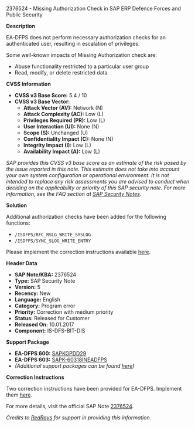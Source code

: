 2376524 - Missing Authorization Check in SAP ERP Defence Forces and Public Security

**Description**

EA-DFPS does not perform necessary authorization checks for an authenticated user, resulting in escalation of privileges.

Some well-known impacts of Missing Authorization check are:
- Abuse functionality restricted to a particular user group
- Read, modify, or delete restricted data

**CVSS Information**

- **CVSS v3 Base Score:** 5.4 / 10
- **CVSS v3 Base Vector:**
  - **Attack Vector (AV):** Network (N)
  - **Attack Complexity (AC):** Low (L)
  - **Privileges Required (PR):** Low (L)
  - **User Interaction (UI):** None (N)
  - **Scope (S):** Unchanged (U)
  - **Confidentiality Impact (C):** None (N)
  - **Integrity Impact (I):** Low (L)
  - **Availability Impact (A):** Low (L)

_SAP provides this CVSS v3 base score as an estimate of the risk posed by the issue reported in this note. This estimate does not take into account your own system configuration or operational environment. It is not intended to replace any risk assessments you are advised to conduct when deciding on the applicability or priority of this SAP security note. For more information, see the FAQ section at [SAP Security Notes](https://me.sap.com/securitynotes)._

**Solution**

Additional authorization checks have been added for the following functions:
- `/ISDFPS/RFC_RSLG_WRITE_SYSLOG`
- `/ISDFPS/SYNC_SLOG_WRITE_ENTRY`

Please implement the correction instructions available [here](https://me.sap.com/corrins/0002376524/485).

**Header Data**

- **SAP Note/KBA:** 2376524
- **Type:** SAP Security Note
- **Version:** 5
- **Recency:** New
- **Language:** English
- **Category:** Program error
- **Priority:** Correction with medium priority
- **Status:** Released for Customer
- **Released On:** 10.01.2017
- **Component:** IS-DFS-BIT-DIS

**Support Package**

- **EA-DFPS 600:** [SAPKGPDD29](https://me.sap.com/supportpackage/SAPKGPDD29)
- **EA-DFPS 603:** [SAPK-60318INEADFPS](https://me.sap.com/supportpackage/SAPK-60318INEADFPS)
- *(Additional support packages can be found [here](https://me.sap.com/supportpackage/SAPK-80004INEADFPS))*

**Correction Instructions**

Two correction instructions have been provided for EA-DFPS. Implement them [here](https://me.sap.com/corrins/0002376524/485).

For more details, visit the official SAP Note [2376524](https://me.sap.com/notes/2376524).

*Credits to [RedRays](https://redrays.io) for support in providing this information.*